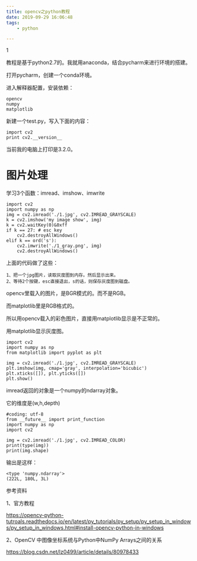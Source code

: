 ```yaml
---
title: opencv之python教程
date: 2019-09-29 16:06:48
tags:
	- python

---
```


1

教程是基于python2.7的。我就用anaconda，结合pycharm来进行环境的搭建。

打开pycharm，创建一个conda环境。

进入解释器配置，安装依赖：

```
opencv
numpy
matplotlib
```

新建一个test.py，写入下面的内容：

```
import cv2
print cv2.__version__
```

当前我的电脑上打印是3.2.0。

# 图片处理

学习3个函数：imread、imshow、imwrite

```
import cv2
import numpy as np
img = cv2.imread('./1.jpg', cv2.IMREAD_GRAYSCALE)
k = cv2.imshow('my image show', img)
k = cv2.waitKey(0)&0xff
if k == 27: # esc key
    cv2.destroyAllWindows()
elif k == ord('s'):
    cv2.imwrite('./1_gray.png', img)
    cv2.destroyAllWindows()
```

上面的代码做了这些：

```
1、把一个jpg图片，读取灰度图到内存。然后显示出来。
2、等待2个按键，esc直接退出，s的话，则保存灰度图到磁盘。
```

opencv里载入的图片，是BGR模式的。而不是RGB。

而matplotlib里是RGB格式的。

所以用opencv载入的彩色图片，直接用matplotlib显示是不正常的。

用matplotlib显示灰度图。

```
import cv2
import numpy as np
from matplotlib import pyplot as plt

img = cv2.imread('./1.jpg', cv2.IMREAD_GRAYSCALE)
plt.imshow(img, cmap='gray', interpolation='bicubic')
plt.xticks([]), plt.yticks([])
plt.show()
```

imread返回的对象是一个numpy的ndarray对象。

它的维度是(w,h,depth)

```
#coding: utf-8
from __future__ import print_function
import numpy as np
import cv2

img = cv2.imread('./1.jpg', cv2.IMREAD_COLOR)
print(type(img))
print(img.shape)
```

输出是这样：

```
<type 'numpy.ndarray'>
(222L, 180L, 3L)
```



参考资料

1、官方教程

https://opencv-python-tutroals.readthedocs.io/en/latest/py_tutorials/py_setup/py_setup_in_windows/py_setup_in_windows.html#install-opencv-python-in-windows

2、OpenCV 中图像坐标系统与Python中NumPy Arrays之间的关系

https://blog.csdn.net/lz0499/article/details/80978433